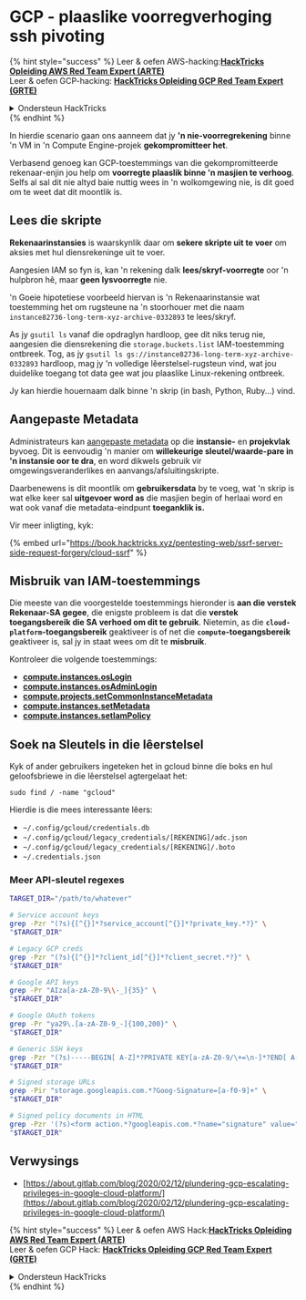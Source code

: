 # GCP - plaaslike voorregverhoging ssh pivoting

{% hint style="success" %}
Leer & oefen AWS-hacking:<img src="/.gitbook/assets/image.png" alt="" data-size="line">[**HackTricks Opleiding AWS Red Team Expert (ARTE)**](https://training.hacktricks.xyz/courses/arte)<img src="/.gitbook/assets/image.png" alt="" data-size="line">\
Leer & oefen GCP-hacking: <img src="/.gitbook/assets/image (2).png" alt="" data-size="line">[**HackTricks Opleiding GCP Red Team Expert (GRTE)**<img src="/.gitbook/assets/image (2).png" alt="" data-size="line">](https://training.hacktricks.xyz/courses/grte)

<details>

<summary>Ondersteun HackTricks</summary>

* Kontroleer die [**inskrywingsplanne**](https://github.com/sponsors/carlospolop)!
* **Sluit aan by die** 💬 [**Discord-groep**](https://discord.gg/hRep4RUj7f) of die [**telegram-groep**](https://t.me/peass) of **volg** ons op **Twitter** 🐦 [**@hacktricks\_live**](https://twitter.com/hacktricks\_live)**.**
* **Deel hacktruuks deur PR's in te dien by die** [**HackTricks**](https://github.com/carlospolop/hacktricks) en [**HackTricks Cloud**](https://github.com/carlospolop/hacktricks-cloud) github-opslag.

</details>
{% endhint %}

In hierdie scenario gaan ons aanneem dat jy **'n nie-voorregrekening** binne 'n VM in 'n Compute Engine-projek **gekompromitteer het**.

Verbasend genoeg kan GCP-toestemmings van die gekompromitteerde rekenaar-enjin jou help om **voorregte plaaslik binne 'n masjien te verhoog**. Selfs al sal dit nie altyd baie nuttig wees in 'n wolkomgewing nie, is dit goed om te weet dat dit moontlik is.

## Lees die skripte <a href="#follow-the-scripts" id="follow-the-scripts"></a>

**Rekenaarinstansies** is waarskynlik daar om **sekere skripte uit te voer** om aksies met hul diensrekeninge uit te voer.

Aangesien IAM so fyn is, kan 'n rekening dalk **lees/skryf-voorregte** oor 'n hulpbron hê, maar **geen lysvoorregte** nie.

'n Goeie hipotetiese voorbeeld hiervan is 'n Rekenaarinstansie wat toestemming het om rugsteune na 'n stoorhouer met die naam `instance82736-long-term-xyz-archive-0332893` te lees/skryf.

As jy `gsutil ls` vanaf die opdraglyn hardloop, gee dit niks terug nie, aangesien die diensrekening die `storage.buckets.list` IAM-toestemming ontbreek. Tog, as jy `gsutil ls gs://instance82736-long-term-xyz-archive-0332893` hardloop, mag jy 'n volledige lêerstelsel-rugsteun vind, wat jou duidelike toegang tot data gee wat jou plaaslike Linux-rekening ontbreek.

Jy kan hierdie houernaam dalk binne 'n skrip (in bash, Python, Ruby...) vind.

## Aangepaste Metadata

Administrateurs kan [aangepaste metadata](https://cloud.google.com/compute/docs/storing-retrieving-metadata#custom) op die **instansie-** en **projekvlak** byvoeg. Dit is eenvoudig 'n manier om **willekeurige sleutel/waarde-pare in 'n instansie oor te dra**, en word dikwels gebruik vir omgewingsveranderlikes en aanvangs/afsluitingskripte.

Daarbenewens is dit moontlik om **gebruikersdata** by te voeg, wat 'n skrip is wat elke keer sal **uitgevoer word as** die masjien begin of herlaai word en wat ook vanaf die metadata-eindpunt **toeganklik is.**

Vir meer inligting, kyk:

{% embed url="https://book.hacktricks.xyz/pentesting-web/ssrf-server-side-request-forgery/cloud-ssrf" %}

## **Misbruik van IAM-toestemmings**

Die meeste van die voorgestelde toestemmings hieronder is **aan die verstek Rekenaar-SA gegee**, die enigste probleem is dat die **verstek toegangsbereik die SA verhoed om dit te gebruik**. Nietemin, as die **`cloud-platform`-toegangsbereik** geaktiveer is of net die **`compute`-toegangsbereik** geaktiveer is, sal jy in staat wees om dit te **misbruik**.

Kontroleer die volgende toestemmings:

* [**compute.instances.osLogin**](gcp-compute-privesc/#compute.instances.oslogin)
* [**compute.instances.osAdminLogin**](gcp-compute-privesc/#compute.instances.osadminlogin)
* [**compute.projects.setCommonInstanceMetadata**](gcp-compute-privesc/#compute.projects.setcommoninstancemetadata)
* [**compute.instances.setMetadata**](gcp-compute-privesc/#compute.instances.setmetadata)
* [**compute.instances.setIamPolicy**](gcp-compute-privesc/#compute.instances.setiampolicy)

## Soek na Sleutels in die lêerstelsel

Kyk of ander gebruikers ingeteken het in gcloud binne die boks en hul geloofsbriewe in die lêerstelsel agtergelaat het:
```
sudo find / -name "gcloud"
```
Hierdie is die mees interessante lêers:

* `~/.config/gcloud/credentials.db`
* `~/.config/gcloud/legacy_credentials/[REKENING]/adc.json`
* `~/.config/gcloud/legacy_credentials/[REKENING]/.boto`
* `~/.credentials.json`

### Meer API-sleutel regexes
```bash
TARGET_DIR="/path/to/whatever"

# Service account keys
grep -Pzr "(?s){[^{}]*?service_account[^{}]*?private_key.*?}" \
"$TARGET_DIR"

# Legacy GCP creds
grep -Pzr "(?s){[^{}]*?client_id[^{}]*?client_secret.*?}" \
"$TARGET_DIR"

# Google API keys
grep -Pr "AIza[a-zA-Z0-9\\-_]{35}" \
"$TARGET_DIR"

# Google OAuth tokens
grep -Pr "ya29\.[a-zA-Z0-9_-]{100,200}" \
"$TARGET_DIR"

# Generic SSH keys
grep -Pzr "(?s)-----BEGIN[ A-Z]*?PRIVATE KEY[a-zA-Z0-9/\+=\n-]*?END[ A-Z]*?PRIVATE KEY-----" \
"$TARGET_DIR"

# Signed storage URLs
grep -Pir "storage.googleapis.com.*?Goog-Signature=[a-f0-9]+" \
"$TARGET_DIR"

# Signed policy documents in HTML
grep -Pzr '(?s)<form action.*?googleapis.com.*?name="signature" value=".*?">' \
"$TARGET_DIR"
```
## Verwysings

* [https://about.gitlab.com/blog/2020/02/12/plundering-gcp-escalating-privileges-in-google-cloud-platform/](https://about.gitlab.com/blog/2020/02/12/plundering-gcp-escalating-privileges-in-google-cloud-platform/)

{% hint style="success" %}
Leer & oefen AWS Hack:<img src="/.gitbook/assets/image.png" alt="" data-size="line">[**HackTricks Opleiding AWS Red Team Expert (ARTE)**](https://training.hacktricks.xyz/courses/arte)<img src="/.gitbook/assets/image.png" alt="" data-size="line">\
Leer & oefen GCP Hack: <img src="/.gitbook/assets/image (2).png" alt="" data-size="line">[**HackTricks Opleiding GCP Red Team Expert (GRTE)**<img src="/.gitbook/assets/image (2).png" alt="" data-size="line">](https://training.hacktricks.xyz/courses/grte)

<details>

<summary>Ondersteun HackTricks</summary>

* Kontroleer die [**inskrywingsplanne**](https://github.com/sponsors/carlospolop)!
* **Sluit aan by die** 💬 [**Discord-groep**](https://discord.gg/hRep4RUj7f) of die [**telegram-groep**](https://t.me/peass) of **volg** ons op **Twitter** 🐦 [**@hacktricks\_live**](https://twitter.com/hacktricks\_live)**.**
* **Deel hacktruuks deur PR's in te dien by die** [**HackTricks**](https://github.com/carlospolop/hacktricks) en [**HackTricks Cloud**](https://github.com/carlospolop/hacktricks-cloud) github-opslag.

</details>
{% endhint %}
